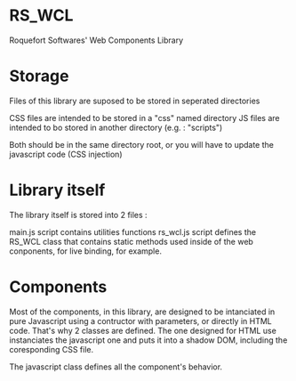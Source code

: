 # RS_WCL
Roquefort Softwares' Web Components Library

# Storage

Files of this library are suposed to be stored in seperated directories

CSS files are intended to be stored in a "css" named directory
JS files are intended to bo stored in another directory (e.g. : "scripts")

Both should be in the same directory root, or you will have to update the javascript code (CSS injection)

# Library itself

The library itself is stored into 2 files :

main.js script contains utilities functions
rs_wcl.js script defines the RS_WCL class that contains static methods used inside of the web conponents, for live binding, for example.

# Components

Most of the components, in this library, are designed to be intanciated in pure Javascript using a contructor with parameters, or directly in HTML code.
That's why 2 classes are defined. The one designed for HTML use instanciates the javascript one and puts it into a shadow DOM, including the coresponding CSS file.

The javascript class defines all the component's behavior.
